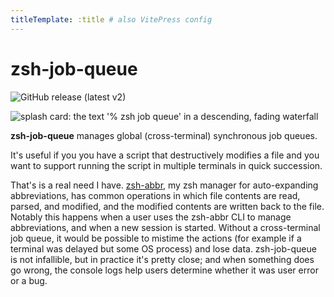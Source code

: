 ```yaml
---
titleTemplate: :title # also VitePress config
---
```


# zsh-job-queue

![GitHub release (latest v2)](https://img.shields.io/github/v/release/olets/zsh-job-queue?filter=v2.*)

![splash card: the text '% zsh job queue' in a descending, fading waterfall](/zsh-job-queue-card.png)

**zsh-job-queue** manages global (cross-terminal) synchronous job queues.

It's useful if you you have a script that destructively modifies a file and you want to support running the script in multiple terminals in quick succession.

That's is a real need I have. [zsh-abbr](https://zsh-abbr.olets.dev), my zsh manager for auto-expanding abbreviations, has common operations in which file contents are read, parsed, and modified, and the modified contents are written back to the file. Notably this happens when a user uses the zsh-abbr CLI to manage abbreviations, and when a new session is started. Without a cross-terminal job queue, it would be possible to mistime the actions (for example if a terminal was delayed but some OS process) and lose data. zsh-job-queue is not infallible, but in practice it's pretty close; and when something does go wrong, the console logs help users determine whether it was user error or a bug.
